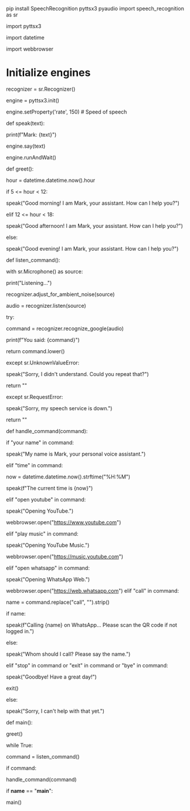 pip install SpeechRecognition pyttsx3 pyaudio
import speech_recognition as sr

import pyttsx3

import datetime

import webbrowser

# Initialize engines

recognizer = sr.Recognizer()

engine = pyttsx3.init()

engine.setProperty('rate', 150) # Speed of speech

def speak(text):

 print(f"Mark: {text}")

 engine.say(text)

 engine.runAndWait()

def greet():

 hour = datetime.datetime.now().hour

 if 5 <= hour < 12:

 speak("Good morning! I am Mark, your assistant. How can I help you?")

 elif 12 <= hour < 18:

 speak("Good afternoon! I am Mark, your assistant. How can I help you?")

 else:

 speak("Good evening! I am Mark, your assistant. How can I help you?")

def listen_command():

 with sr.Microphone() as source:

 print("Listening...")

 recognizer.adjust_for_ambient_noise(source)

 audio = recognizer.listen(source)

 try:

 command = recognizer.recognize_google(audio)

 print(f"You said: {command}")

 return command.lower()

 except sr.UnknownValueError:

 speak("Sorry, I didn't understand. Could you repeat that?")

 return ""

 except sr.RequestError:

 speak("Sorry, my speech service is down.")

 return ""

def handle_command(command):

 if "your name" in command:

 speak("My name is Mark, your personal voice assistant.")

 elif "time" in command:

 now = datetime.datetime.now().strftime("%H:%M")

 speak(f"The current time is {now}")

 elif "open youtube" in command:

 speak("Opening YouTube.")

 webbrowser.open("https://www.youtube.com")

 elif "play music" in command:

 speak("Opening YouTube Music.")

 webbrowser.open("https://music.youtube.com")

 elif "open whatsapp" in command:

 speak("Opening WhatsApp Web.")

 webbrowser.open("https://web.whatsapp.com")
 elif "call" in command:

 name = command.replace("call", "").strip()

 if name:

 speak(f"Calling {name} on WhatsApp... Please scan the QR code if not logged in.")

 else:

 speak("Whom should I call? Please say the name.")

 elif "stop" in command or "exit" in command or "bye" in command:

 speak("Goodbye! Have a great day!")

 exit()

 else:

 speak("Sorry, I can't help with that yet.")

def main():

 greet()

 while True:

 command = listen_command()

 if command:

 handle_command(command)

if __name__ == "__main__":

 main()
